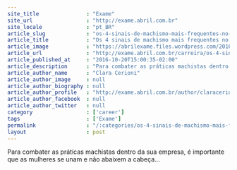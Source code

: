 ```yaml
---
site_title               : "Exame"
site_url                 : "http://exame.abril.com.br"
site_locale              : "pt_BR"
article_slug             : "os-4-sinais-de-machismo-mais-frequentes-no-ambiente-de-trabalho"
article_title            : "Os 4 sinais de machismo mais frequentes no ambiente de trabalho"
article_image            : "https://abrilexame.files.wordpress.com/2016/10/thinkstockphotos-516686155.jpg?quality=70&strip=all&w=1024"
article_url              : "http://exame.abril.com.br/carreira/os-4-sinais-de-machismo-mais-frequentes-no-ambiente-de-trabalho/"
article_published_at     : "2016-10-20T15:00:35-02:00"
article_description      : "Para combater as práticas machistas dentro da sua empresa, é importante que as mulheres se unam e não abaixem a cabeça..."
article_author_name      : "Clara Cerioni"
article_author_image     : null
article_author_biography : null
article_author_profile   : "http://exame.abril.com.br/author/claracerioni/"
article_author_facebook  : null
article_author_twitter   : null
category                 : ['career']
tags                     : ['Exame']
permalink                : "/:categories/os-4-sinais-de-machismo-mais-frequentes-no-ambiente-de-trabalho/"
layout                   : post
---
```


Para combater as práticas machistas dentro da sua empresa, é importante que as mulheres se unam e não abaixem a cabeça...
